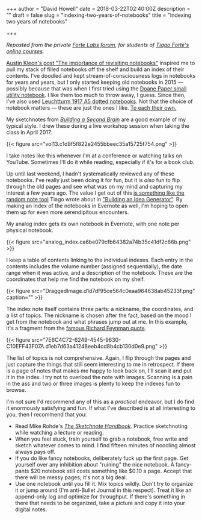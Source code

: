 +++
author = "David Howell"
date = 2018-03-22T02:40:00Z
description = ""
draft = false
slug = "indexing-two-years-of-notebooks"
title = "Indexing two years of notebooks"

+++


_Reposted from the private [Forte Labs forum](https://forum.fortelabs.co/t/indexing-two-years-of-notebooks/1427), for students of [Tiago Forte's online courses](https://learn.fortelabs.co)._

[Austin Kleon's post "The importance of revisiting notebooks"](https://medium.com/@austinkleon/the-importance-of-revisiting-notebooks-51f6d1309a78) inspired me to pull my stack of filled notebooks off the shelf and build an index of their contents. I've doodled and kept stream-of-consciousness logs in notebooks for years and years, but I only started keeping old notebooks in 2015 — possibly because that was when I first tried using the [Doane Paper small utility notebook](https://www.doanepaper.com/products/utility-notebook-small-color-6-pack). I like them too much to throw away, I guess. Since then, I've also used [Leuchtturm 1917 A5 dotted notebooks](https://www.leuchtturm1917.us/notebook-medium-a5-hardcover-249-numbered-pages.html). Not that the choice of notebook matters — these are just the ones I like. [To each their own.](https://twitter.com/fortelabs/status/974037020254158848)

My sketchnotes from _[Building a Second Brain](https://www.buildingasecondbrain.com)_ are a good example of my typical style. I drew these during a live workshop session when taking the class in April 2017.

{{< figure src="vol13.c1d8f5f822e2455bbeec35a15725f754.png" >}}

I take notes like this whenever I'm at a conference or watching talks on YouTube. Sometimes I'll do it while reading, especially if it's for a book club.

Up until last weekend, I hadn't systematically reviewed any of these notebooks. I've really just been doing it for fun, but it is _also_ fun to flip through the old pages and see what was on my mind and capturing my interest a few years ago. The value I get out of this [is something like the random note tool](https://gitlab.com/fortelabs/evernote-random) Tiago wrote about in ["Building an Idea Generator"](https://praxis.fortelabs.co/p-a-r-a-iii-building-an-idea-generator-400347ef3bb6). By making an index of the notebooks in Evernote as well, I'm hoping to open them up for even more serendipitous encounters.

My analog index gets its own notebook in Evernote, with one note per physical notebook.

{{< figure src="analog_index.ca6be079cfb64382a74b35c41df2c66b.png" >}}

I keep a table of contents linking to the individual indexes. Each entry in the contents includes the volume number (assigned sequentially), the date range when it was active, and a description of the notebook. These are the coordinates that help me find the notebook on my shelf.

{{< figure src="DraggedImage.d1d7df95ce564c0eaa964638ab45233f.png" caption="" >}}

The index note itself contains three parts: a nickname, the coordinates, and a list of topics. The nickname is chosen after the fact, based on the mood I get from the notebook and what phrases jump out at me. In this example, it's a fragment from the [famous Richard Feynman quote](http://www.quotationspage.com/quote/523.html).

{{< figure src="7E6C4C72-6249-4545-9630-C10EFF43F07A.d1eb7d63a41248eeb4cd8b4cb130d0e9.png" >}}

The list of topics is not comprehensive. Again, I flip through the pages and just capture the things that still seem interesting to me in retrospect. If there is a page of notes that makes me happy to look back on, I'll scan it and put it in the index. I try not to overload the note with images. Scanning is a pain in the ass and two or three images is plenty to keep the indexes fun to browse.

I'm not sure I'd recommend any of this as a _practical_ endeavor, but I do find it enormously satisfying and fun. If what I've described is at all interesting to you, then I recommend that you:

* Read Mike Rohde's [_The Sketchnote Handbook_](https://www.amazon.com/Sketchnote-Handbook-illustrated-visual-taking/dp/0321857895). Practice sketchnoting while watching a lecture or reading.
* When you feel stuck, train yourself to grab a notebook, free write and sketch whatever comes to mind. I find fifteen minutes of noodling almost always pays off.
* If you do like fancy notebooks, deliberately fuck up the first page. Get yourself over any inhibition about "ruining" the nice notebook. A fancy-pants $20 notebook still costs something like $0.10 a page. Accept that there will be messy pages; it's not a big deal.
* Use one notebook until you fill it. Mix topics wildly. Don't try to organize it or jump around (I'm anti-Bullet Journal in this respect). Treat it like an append-only log and optimize for throughput. If there's something in there that needs to be organized, take a picture and copy it into your digital notes.
